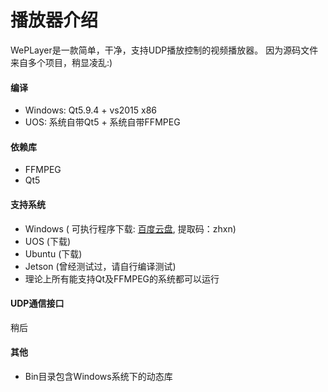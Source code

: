 # 播放器介绍

WePLayer是一款简单，干净，支持UDP播放控制的视频播放器。
因为源码文件来自多个项目，稍显凌乱:)

#### 编译
 - Windows: Qt5.9.4 + vs2015 x86
 - UOS: 系统自带Qt5 + 系统自带FFMPEG

#### 依赖库
 - FFMPEG
 - Qt5

#### 支持系统

 - Windows ( 可执行程序下载: [百度云盘](https://www.runoob.com), 提取码：zhxn)
 - UOS    (下载)
 - Ubuntu  (下载)
 - Jetson (曾经测试过，请自行编译测试)
 - 理论上所有能支持Qt及FFMPEG的系统都可以运行

#### UDP通信接口

稍后

#### 其他
 - Bin目录包含Windows系统下的动态库
